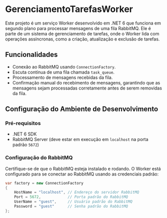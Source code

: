 ﻿# GerenciamentoTarefasWorker

Este projeto é um serviço Worker desenvolvido em .NET 6 que funciona 
em segundo plano para processar mensagens de uma fila RabbitMQ. 
Ele é parte de um sistema de gerenciamento de tarefas, 
onde o Worker lida com operações assíncronas, como a criação, 
atualização e exclusão de tarefas.

## Funcionalidades

- Conexão ao RabbitMQ usando `ConnectionFactory`.
- Escuta contínua de uma fila chamada `task_queue`.
- Processamento de mensagens recebidas da fila.
- Confirmação manual do recebimento de mensagens, 
  garantindo que as mensagens sejam processadas corretamente antes de serem removidas da fila.

## Configuração do Ambiente de Desenvolvimento

### Pré-requisitos

- .NET 6 SDK
- RabbitMQ Server (deve estar em execução em `localhost` na porta padrão `5672`)

### Configuração do RabbitMQ

Certifique-se de que o RabbitMQ esteja instalado e rodando. O Worker está configurado para se conectar ao RabbitMQ usando as credenciais padrão:

```csharp
var factory = new ConnectionFactory
{
    HostName = "localhost", // Endereço do servidor RabbitMQ
    Port = 5672,            // Porta padrão do RabbitMQ
    UserName = "guest",     // Usuário padrão do RabbitMQ
    Password = "guest"      // Senha padrão do RabbitMQ
};
